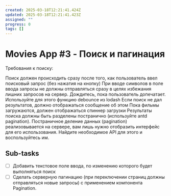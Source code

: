 ```yaml
---
created: 2025-03-18T12:21:41.424Z
updated: 2025-03-18T12:21:41.423Z
assigned: ""
progress: 0
tags: []
---
```


# Movies App #3 - Поиск и пагинация

Требования к поиску:

Поиск должен происходить сразу после того, как пользователь ввел поисковый запрос (без нажатия на кнопку)
При вводе символов в поле ввода запросы не должны отправляться сразу в целях избежания лишних запросов на сервер. Дождитесь, пока пользователь допечатает. Используйте для этого функцию debounce из lodash
Если поиск не дал результатов, должно отображаться сообщение об этом
Пока фильмы загружаются, должен отображаться спиннер загрузки
Результаты поиска должны быть разделены постранично (используйте antd pagination). Постраничное деление данных (pagination) реализовывается на сервере, вам лишь нужно отобразить интерфейс для его использования. Найдите необходимое API для этого и воспользуйтесь им.

## Sub-tasks

- [ ] Добавить текстовое поле ввода, по изменению которого будет выполняться поиск
- [ ] Сделать серверную пагинацию (при переключении страниц должны отправляться новые запросы) с применением компонента Pagination.

